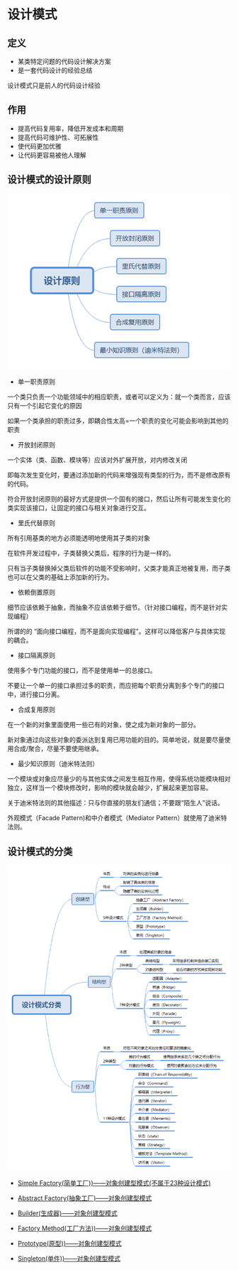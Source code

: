 # 设计模式

## 定义

+ 某类特定问题的代码设计解决方案
+ 是一套代码设计的经验总结

设计模式只是前人的代码设计经验

## 作用

+ 提高代码复用率，降低开发成本和周期
+ 提高代码可维护性、可拓展性
+ 使代码更加优雅
+ 让代码更容易被他人理解

## 设计模式的设计原则

<img src="img/DesignPatterns1.png" />

+ 单一职责原则

一个类只负责一个功能领域中的相应职责，或者可以定义为：就一个类而言，应该只有一个引起它变化的原因

如果一个类承担的职责过多，即耦合性太高=一个职责的变化可能会影响到其他的职责

+ 开放封闭原则

一个实体（类、函数、模块等）应该对外扩展开放，对内修改关闭

即每次发生变化时，要通过添加新的代码来增强现有类型的行为，而不是修改原有的代码。

符合开放封闭原则的最好方式是提供一个固有的接口，然后让所有可能发生变化的类实现该接口，让固定的接口与相关对象进行交互。

+ 里氏代替原则

所有引用基类的地方必须能透明地使用其子类的对象

在软件开发过程中，子类替换父类后，程序的行为是一样的。

只有当子类替换掉父类后软件的功能不受影响时，父类才能真正地被复用，而子类也可以在父类的基础上添加新的行为。

+ 依赖倒置原则

细节应该依赖于抽象，而抽象不应该依赖于细节。（针对接口编程，而不是针对实现编程）

所谓的的 “面向接口编程，而不是面向实现编程”。这样可以降低客户与具体实现的耦合。

+ 接口隔离原则

使用多个专门功能的接口，而不是使用单一的总接口。

不要让一个单一的接口承担过多的职责，而应把每个职责分离到多个专门的接口中，进行接口分离。

+ 合成复用原则

在一个新的对象里面使用一些已有的对象，使之成为新对象的一部分。

新对象通过向这些对象的委派达到复用已用功能的目的。简单地说，就是要尽量使用合成/聚合，尽量不要使用继承。

+ 最少知识原则（迪米特法则）

一个模块或对象应尽量少的与其他实体之间发生相互作用，使得系统功能模块相对独立，这样当一个模块修改时，影响的模块就会越少，扩展起来更加容易。

关于迪米特法则的其他描述：只与你直接的朋友们通信；不要跟“陌生人”说话。

外观模式（Facade Pattern)和中介者模式（Mediator Pattern）就使用了迪米特法则。

## 设计模式的分类

<img src="img/DesignPatterns2.png" />

+ [Simple Factory(简单工厂))——对象创建型模式(不属于23种设计模式)](SimpleFactory.md)

+ [Abstract Factory(抽象工厂)——对象创建型模式](AbstractFactory.md)

+ [Builder(生成器)——对象创建型模式](Builder.md)

+ [Factory Method(工厂方法))——对象创建型模式](FactoryMethod.md)

+ [Prototype(原型))——对象创建型模式](Prototype.md)

+ [Singleton(单件))——对象创建型模式](Singleton.md)